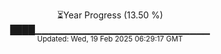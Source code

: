 <p align="center">
⏳Year Progress (13.50 %) <br>
████▁▁▁▁▁▁▁▁▁▁▁▁▁▁▁▁▁▁▁▁▁▁▁▁▁▁ <br>
<sub>Updated: Wed, 19 Feb 2025 06:29:17 GMT</sub>
</p>

